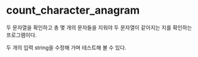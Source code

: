 # count_character_anagram

두 문자열을 확인하고 총 몇 개의 문자들을 지워야 두 문자열이 같아지는 지를 확인하는 프로그램이다.

두 개의 입력 string을 수정해 가며 테스트해 볼 수 있다.
